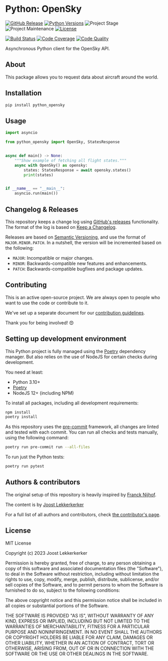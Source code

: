 # Python: OpenSky

[![GitHub Release][releases-shield]][releases]
[![Python Versions][python-versions-shield]][pypi]
![Project Stage][project-stage-shield]
![Project Maintenance][maintenance-shield]
[![License][license-shield]](LICENSE.md)

[![Build Status][build-shield]][build]
[![Code Coverage][codecov-shield]][codecov]
[![Code Quality][code-quality-shield]][code-quality]

Asynchronous Python client for the OpenSky API.

## About

This package allows you to request data about aircraft around the world.

## Installation

```bash
pip install python_opensky
```

## Usage

```python
import asyncio

from python_opensky import OpenSky, StatesResponse


async def main() -> None:
    """Show example of fetching all flight states."""
    async with OpenSky() as opensky:
        states: StatesResponse = await opensky.states()
        print(states)


if __name__ == "__main__":
    asyncio.run(main())
```

## Changelog & Releases

This repository keeps a change log using [GitHub's releases][releases]
functionality. The format of the log is based on
[Keep a Changelog][keepchangelog].

Releases are based on [Semantic Versioning][semver], and use the format
of ``MAJOR.MINOR.PATCH``. In a nutshell, the version will be incremented
based on the following:

- ``MAJOR``: Incompatible or major changes.
- ``MINOR``: Backwards-compatible new features and enhancements.
- ``PATCH``: Backwards-compatible bugfixes and package updates.

## Contributing

This is an active open-source project. We are always open to people who want to
use the code or contribute to it.

We've set up a separate document for our
[contribution guidelines](.github/CONTRIBUTING.md).

Thank you for being involved! :heart_eyes:

## Setting up development environment

This Python project is fully managed using the [Poetry][poetry] dependency manager. But also relies on the use of NodeJS for certain checks during development.

You need at least:

- Python 3.10+
- [Poetry][poetry-install]
- NodeJS 12+ (including NPM)

To install all packages, including all development requirements:

```bash
npm install
poetry install
```

As this repository uses the [pre-commit][pre-commit] framework, all changes
are linted and tested with each commit. You can run all checks and tests
manually, using the following command:

```bash
poetry run pre-commit run --all-files
```

To run just the Python tests:

```bash
poetry run pytest
```

## Authors & contributors

The original setup of this repository is heavily inspired by [Franck Nijhof][frenck].

The content is by [Joost Lekkerkerker][joostlek]

For a full list of all authors and contributors,
check [the contributor's page][contributors].

## License

MIT License

Copyright (c) 2023 Joost Lekkerkerker

Permission is hereby granted, free of charge, to any person obtaining a copy
of this software and associated documentation files (the "Software"), to deal
in the Software without restriction, including without limitation the rights
to use, copy, modify, merge, publish, distribute, sublicense, and/or sell
copies of the Software, and to permit persons to whom the Software is
furnished to do so, subject to the following conditions:

The above copyright notice and this permission notice shall be included in all
copies or substantial portions of the Software.

THE SOFTWARE IS PROVIDED "AS IS", WITHOUT WARRANTY OF ANY KIND, EXPRESS OR
IMPLIED, INCLUDING BUT NOT LIMITED TO THE WARRANTIES OF MERCHANTABILITY,
FITNESS FOR A PARTICULAR PURPOSE AND NONINFRINGEMENT. IN NO EVENT SHALL THE
AUTHORS OR COPYRIGHT HOLDERS BE LIABLE FOR ANY CLAIM, DAMAGES OR OTHER
LIABILITY, WHETHER IN AN ACTION OF CONTRACT, TORT OR OTHERWISE, ARISING FROM,
OUT OF OR IN CONNECTION WITH THE SOFTWARE OR THE USE OR OTHER DEALINGS IN THE
SOFTWARE.

[build-shield]: https://github.com/joostlek/python-opensky/workflows/Continuous%20Integration/badge.svg
[build]: https://github.com/joostlek/python-opensky/actions
[code-quality-shield]: https://img.shields.io/lgtm/grade/python/g/joostlek/python-opensky.svg?logo=lgtm&logoWidth=18
[code-quality]: https://lgtm.com/projects/g/joostlek/python-opensky/context:python
[codecov-shield]: https://codecov.io/gh/joostlek/python-opensky/branch/master/graph/badge.svg
[codecov]: https://codecov.io/gh/joostlek/python-opensky
[commits-shield]: https://img.shields.io/github/commit-activity/y/joostlek/python-opensky.svg
[commits]: https://github.com/joostlek/python-opensky/commits/master
[contributors]: https://github.com/joostlek/python-opensky/graphs/contributors
[frenck]: https://github.com/frenck
[joostlek]: https://github.com/joostlek
[keepchangelog]: http://keepachangelog.com/en/1.0.0/
[license-shield]: https://img.shields.io/github/license/joostlek/python-opensky.svg
[maintenance-shield]: https://img.shields.io/maintenance/yes/2023.svg
[poetry-install]: https://python-poetry.org/docs/#installation
[poetry]: https://python-poetry.org
[pre-commit]: https://pre-commit.com/
[project-stage-shield]: https://img.shields.io/badge/project%20stage-experimental-yellow.svg
[python-versions-shield]: https://img.shields.io/pypi/pyversions/opensky
[releases-shield]: https://img.shields.io/github/release/joostlek/python-opensky.svg
[releases]: https://github.com/joostlek/python-opensky/releases
[semver]: http://semver.org/spec/v2.0.0.html
[pypi]: https://pypi.org/project/python_opensky/
